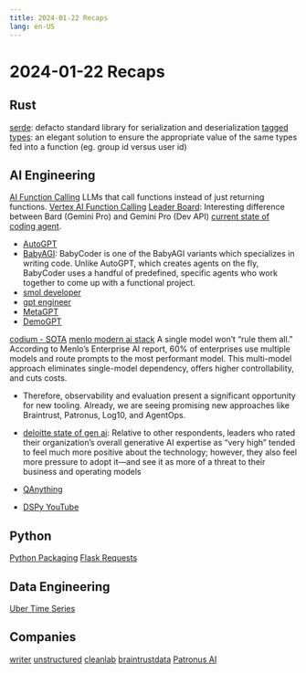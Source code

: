 ```yaml
---
title: 2024-01-22 Recaps
lang: en-US
---
```


# 2024-01-22 Recaps

## Rust

[serde](https://www.shuttle.rs/blog/2024/01/23/using-serde-rust): defacto standard library for serialization and deserialization
[tagged types](https://experimentalworks.net/posts/2024-01-22-simple-phantom-types/): an elegant solution to ensure the appropriate value of the same types fed into a function (eg. group id versus user id)

## AI Engineering

[AI Function Calling](https://gradientflow.com/expanding-ai-horizons-the-rise-of-function-calling-in-llms/) LLMs that call functions instead of just returning functions.
[Vertex AI Function Calling](https://cloud.google.com/vertex-ai/docs/generative-ai/multimodal/function-calling)
[Leader Board](https://huggingface.co/spaces/lmsys/chatbot-arena-leaderboard?utm_source=marktechpost-newsletter.beehiiv.com&utm_medium=newsletter&utm_campaign=sponsored-content-from-height-google-s-bard-has-just-made-a-stunning-leap-surpassing-gpt-4-to-the-second-spot-on-the-leaderboard): Interesting difference between Bard (Gemini Pro) and Gemini Pro (Dev API)
[current state of coding agent](https://deepsense.ai/coding-agents-in-large-language-models?utm_source=substack&utm_medium=email).

- [AutoGPT](https://github.com/Significant-Gravitas/AutoGPT)
- [BabyAGI](https://github.com/yoheinakajima/babyagi): BabyCoder is one of the BabyAGI variants which specializes in writing code. Unlike AutoGPT, which creates agents on the fly, BabyCoder uses a handful of predefined, specific agents who work together to come up with a functional project.
- [smol developer](https://github.com/smol-ai/developer)
- [gpt engineer](https://github.com/gpt-engineer-org/gpt-engineer)
- [MetaGPT](https://github.com/geekan/MetaGPT)
- [DemoGPT](https://github.com/melih-unsal/DemoGPT)

[codium - SOTA](https://www.codium.ai/blog/alphacodium-state-of-the-art-code-generation-for-code-contests)
[menlo modern ai stack](https://menlovc.com/perspective/the-modern-ai-stack-design-principles-for-the-future-of-enterprise-ai-architectures/)
A single model won’t “rule them all.” According to Menlo’s Enterprise AI report, 60% of enterprises use multiple models and route prompts to the most performant model. This multi-model approach eliminates single-model dependency, offers higher controllability, and cuts costs.

- Therefore, observability and evaluation present a significant opportunity for new tooling. Already, we are seeing promising new approaches like Braintrust, Patronus, Log10, and AgentOps.
- [deloitte state of gen ai](https://www2.deloitte.com/content/dam/Deloitte/us/Documents/consulting/us-state-of-gen-ai-report.pdf): Relative to other respondents, leaders who rated their organization’s overall generative AI expertise as “very
  high” tended to feel much more positive about the technology; however, they also feel more pressure to
  adopt it—and see it as more of a threat to their business and operating models

- [QAnything](https://github.com/netease-youdao/QAnything)
- [DSPy YouTube](https://www.youtube.com/watch?v=CDung1LnLbY)

## Python

[Python Packaging](https://chriswarrick.com/blog/2024/01/15/python-packaging-one-year-later/)
[Flask Requests](https://testdriven.io/blog/how-are-requests-processed-in-flask/)

## Data Engineering

[Uber Time Series](https://www.uber.com/en-AU/blog/uvitals-an-anomaly-detection-alerting-system/?uclick_id=02aebbdb-c063-40c9-af92-33a7fa30fd07&utm_source=substack&utm_medium=email)

## Companies

[writer](https://writer.com/)
[unstructured](https://unstructured.io/)
[cleanlab](https://cleanlab.ai/)
[braintrustdata](https://www.braintrustdata.com/)
[Patronus AI](https://www.patronus.ai/)
